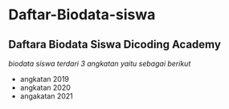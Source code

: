 Daftar-Biodata-siswa
==
Daftara Biodata Siswa Dicoding Academy
--
*biodata siswa terdari 3 angkatan yaitu sebagai berikut*
- angkatan 2019
- angkatan 2020
- angakatan 2021
